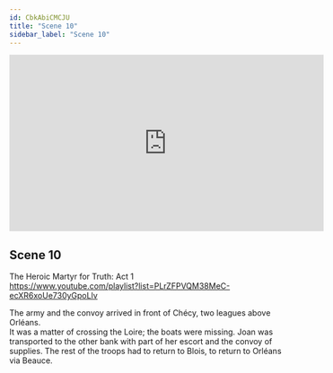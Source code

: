 ```yaml
---
id: CbkAbiCMCJU
title: "Scene 10"
sidebar_label: "Scene 10"
---
```


<div class="video-float-container">
  <iframe
    width="560"
    height="315"
    src="https://www.youtube.com/embed/CbkAbiCMCJU"
    title="YouTube video player"
    frameborder="0"
    allow="accelerometer; autoplay; clipboard-write; encrypted-media; gyroscope; picture-in-picture; web-share"
    referrerpolicy="strict-origin-when-cross-origin"
    allowfullscreen
  ></iframe>
</div>

## Scene 10

The Heroic Martyr for Truth: Act 1   
https://www.youtube.com/playlist?list=PLrZFPVQM38MeC-ecXR6xoUe730yGpoLlv 

The army and the convoy arrived in front of Chécy, two leagues above Orléans.  
It was a matter of crossing the Loire; the boats were missing. Joan was transported to the other bank with part of her escort and the convoy of supplies. The rest of the troops had to return to Blois, to return to Orléans via Beauce.

